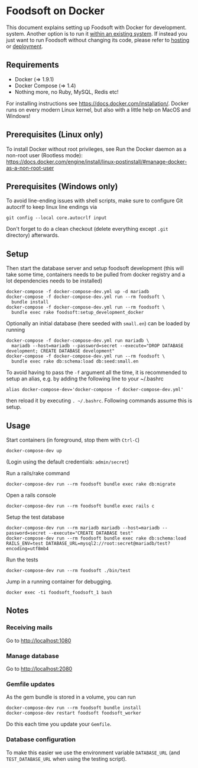 # Foodsoft on Docker

This document explains setting up Foodsoft with Docker for development.
system. Another option is to run it [within an existing system](SETUP_DEVELOPMENT.md).
If instead you just want to run Foodsoft without changing its code, please refer to
[hosting](https://foodcoops.github.io/foodsoft-hosting/) or
[deployment](https://github.com/foodcoops/foodsoft/wiki/Deployment-notes).


## Requirements

* Docker (=> 1.9.1)
* Docker Compose (=> 1.4)
* Nothing more, no Ruby, MySQL, Redis etc!

For installing instructions see https://docs.docker.com/installation/.
Docker runs on every modern Linux kernel, but also with a little help on MacOS
and Windows!

## Prerequisites (Linux only)
To install Docker without root privileges, see Run the Docker daemon as a non-root user (Rootless mode):
https://docs.docker.com/engine/install/linux-postinstall/#manage-docker-as-a-non-root-user


## Prerequisites (Windows only)
To avoid line-ending issues with shell scripts, make sure to configure
Git autocrlf to keep linux line endings via

    git config --local core.autocrlf input

Don't forget to do a clean checkout (delete everything except `.git` directory)
afterwards.

## Setup

Then start the database server and setup foodsoft development (this will take
some time, containers needs to be pulled from docker registry and a lot
dependencies needs to be installed)

    docker-compose -f docker-compose-dev.yml up -d mariadb
    docker-compose -f docker-compose-dev.yml run --rm foodsoft \
      bundle install
    docker-compose -f docker-compose-dev.yml run --rm foodsoft \
      bundle exec rake foodsoft:setup_development_docker

Optionally an initial database (here seeded with `small.en`) can be loaded by running

    docker-compose -f docker-compose-dev.yml run mariadb \
      mariadb --host=mariadb --password=secret --execute="DROP DATABASE development; CREATE DATABASE development"
    docker-compose -f docker-compose-dev.yml run --rm foodsoft \
      bundle exec rake db:schema:load db:seed:small.en

To avoid having to pass the `-f` argument all the time, it is recommended to setup
an alias, e.g. by adding the following line to your ~/.bashrc

    alias docker-compose-dev='docker-compose -f docker-compose-dev.yml'

then reload it by executing `. ~/.bashrc`. Following commands assume this is setup.


## Usage

Start containers (in foreground, stop them with `Ctrl-C`)

    docker-compose-dev up

(Login using the default credentials: `admin/secret`)

Run a rails/rake command

    docker-compose-dev run --rm foodsoft bundle exec rake db:migrate

Open a rails console

    docker-compose-dev run --rm foodsoft bundle exec rails c

Setup the test database

    docker-compose-dev run --rm mariadb mariadb --host=mariadb --password=secret --execute="CREATE DATABASE test"
    docker-compose-dev run --rm foodsoft bundle exec rake db:schema:load RAILS_ENV=test DATABASE_URL=mysql2://root:secret@mariadb/test?encoding=utf8mb4

Run the tests

    docker-compose-dev run --rm foodsoft ./bin/test

Jump in a running container for debugging.

    docker exec -ti foodsoft_foodsoft_1 bash


## Notes

### Receiving mails

Go to [http://localhost:1080](http://localhost:1080)

### Manage database

Go to [http://localhost:2080](http://localhost:2080)

### Gemfile updates

As the gem bundle is stored in a volume, you can run

    docker-compose-dev run --rm foodsoft bundle install
    docker-compose-dev restart foodsoft foodsoft_worker

Do this each time you update your `Gemfile`.

### Database configuration

To make this easier we use the environment variable `DATABASE_URL`
(and `TEST_DATABASE_URL` when using the testing script).
